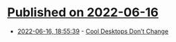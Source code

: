 # [Published on 2022-06-16](index.md)

* [2022-06-16, 18:55:39](https://news.ycombinator.com/item?id=31769604) - [Cool Desktops Don’t Change](https://tylercipriani.com/blog/2022/06/15/choose-boring-desktop-technology/)
